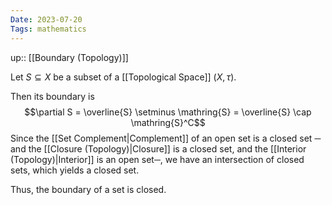 ```yaml
---
Date: 2023-07-20
Tags: mathematics
---
```

up:: [[Boundary (Topology)]]

Let $S \subseteq X$ be a subset of a [[Topological Space]] $(X, \tau)$.

Then its boundary is 
$$\partial S = \overline{S} \setminus \mathring{S} = \overline{S} \cap \mathring{S}^C$$
Since the [[Set Complement|Complement]] of an open set is a closed set ─ and the [[Closure (Topology)|Closure]] is a closed set, and the [[Interior (Topology)|Interior]] is an open set─, we have an intersection of closed sets, which yields a closed set.

Thus, the boundary of a set is closed.